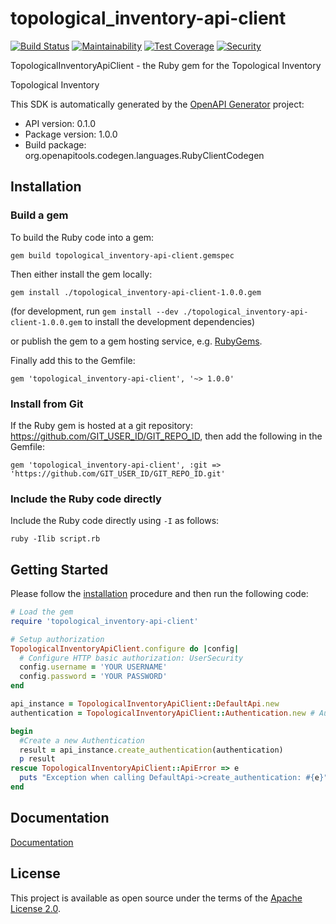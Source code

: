 # topological_inventory-api-client

[![Build Status](https://travis-ci.org/ManageIQ/topological_inventory-api-client-ruby.svg?branch=master)](https://travis-ci.org/ManageIQ/topological_inventory-api-client-ruby)
[![Maintainability](https://api.codeclimate.com/v1/badges/ae0a09f704877cb2ff80/maintainability)](https://codeclimate.com/github/ManageIQ/topological_inventory-api-client-ruby/maintainability)
[![Test Coverage](https://api.codeclimate.com/v1/badges/ae0a09f704877cb2ff80/test_coverage)](https://codeclimate.com/github/ManageIQ/topological_inventory-api-client-ruby/test_coverage)
[![Security](https://hakiri.io/github/ManageIQ/topological_inventory-api-client-ruby/master.svg)](https://hakiri.io/github/ManageIQ/topological_inventory-api-client-ruby/master)

TopologicalInventoryApiClient - the Ruby gem for the Topological Inventory

Topological Inventory

This SDK is automatically generated by the [OpenAPI Generator](https://openapi-generator.tech) project:

- API version: 0.1.0
- Package version: 1.0.0
- Build package: org.openapitools.codegen.languages.RubyClientCodegen

## Installation

### Build a gem

To build the Ruby code into a gem:

```shell
gem build topological_inventory-api-client.gemspec
```

Then either install the gem locally:

```shell
gem install ./topological_inventory-api-client-1.0.0.gem
```
(for development, run `gem install --dev ./topological_inventory-api-client-1.0.0.gem` to install the development dependencies)

or publish the gem to a gem hosting service, e.g. [RubyGems](https://rubygems.org/).

Finally add this to the Gemfile:

    gem 'topological_inventory-api-client', '~> 1.0.0'

### Install from Git

If the Ruby gem is hosted at a git repository: https://github.com/GIT_USER_ID/GIT_REPO_ID, then add the following in the Gemfile:

    gem 'topological_inventory-api-client', :git => 'https://github.com/GIT_USER_ID/GIT_REPO_ID.git'

### Include the Ruby code directly

Include the Ruby code directly using `-I` as follows:

```shell
ruby -Ilib script.rb
```

## Getting Started

Please follow the [installation](#installation) procedure and then run the following code:
```ruby
# Load the gem
require 'topological_inventory-api-client'

# Setup authorization
TopologicalInventoryApiClient.configure do |config|
  # Configure HTTP basic authorization: UserSecurity
  config.username = 'YOUR USERNAME'
  config.password = 'YOUR PASSWORD'
end

api_instance = TopologicalInventoryApiClient::DefaultApi.new
authentication = TopologicalInventoryApiClient::Authentication.new # Authentication | Authentication attributes to create

begin
  #Create a new Authentication
  result = api_instance.create_authentication(authentication)
  p result
rescue TopologicalInventoryApiClient::ApiError => e
  puts "Exception when calling DefaultApi->create_authentication: #{e}"
end

```

## Documentation 

[Documentation](docs/DefaultApi.md)

## License

This project is available as open source under the terms of the [Apache License 2.0](http://www.apache.org/licenses/LICENSE-2.0).

